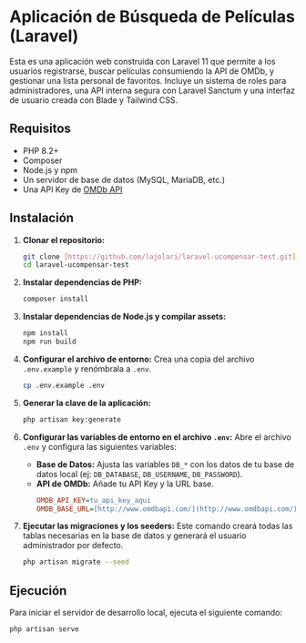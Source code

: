 # Aplicación de Búsqueda de Películas (Laravel)

Esta es una aplicación web construida con Laravel 11 que permite a los usuarios registrarse, buscar películas consumiendo la API de OMDb, y gestionar una lista personal de favoritos. Incluye un sistema de roles para administradores, una API interna segura con Laravel Sanctum y una interfaz de usuario creada con Blade y Tailwind CSS.

## Requisitos

-   PHP 8.2+
-   Composer
-   Node.js y npm
-   Un servidor de base de datos (MySQL, MariaDB, etc.)
-   Una API Key de [OMDb API](https://www.omdbapi.com/apikey.aspx)

## Instalación

1.  **Clonar el repositorio:**
    ```bash
    git clone [https://github.com/lajolari/laravel-ucompensar-test.git](https://github.com/lajolari/laravel-ucompensar-test.git)
    cd laravel-ucompensar-test
    ```

2.  **Instalar dependencias de PHP:**
    ```bash
    composer install
    ```

3.  **Instalar dependencias de Node.js y compilar assets:**
    ```bash
    npm install
    npm run build
    ```

4.  **Configurar el archivo de entorno:**
    Crea una copia del archivo `.env.example` y renómbrala a `.env`.
    ```bash
    cp .env.example .env
    ```

5.  **Generar la clave de la aplicación:**
    ```bash
    php artisan key:generate
    ```

6.  **Configurar las variables de entorno en el archivo `.env`:**
    Abre el archivo `.env` y configura las siguientes variables:
    -   **Base de Datos:** Ajusta las variables `DB_*` con los datos de tu base de datos local (ej: `DB_DATABASE`, `DB_USERNAME`, `DB_PASSWORD`).
    -   **API de OMDb:** Añade tu API Key y la URL base.
        ```ini
        OMDB_API_KEY=tu_api_key_aqui
        OMDB_BASE_URL=[http://www.omdbapi.com/](http://www.omdbapi.com/)
        ```

7.  **Ejecutar las migraciones y los seeders:**
    Este comando creará todas las tablas necesarias en la base de datos y generará el usuario administrador por defecto.
    ```bash
    php artisan migrate --seed
    ```

## Ejecución

Para iniciar el servidor de desarrollo local, ejecuta el siguiente comando:

```bash
php artisan serve
